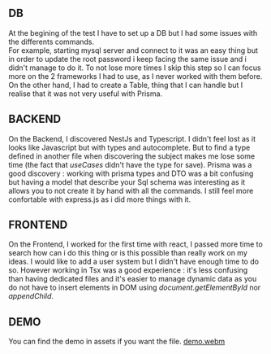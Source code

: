 DB
---
At the begining of the test I have to set up a DB but I had some issues with the differents commands. <br/>
For example, starting mysql server and connect to it was an easy thing but in order to update the root password i keep facing the same issue and i didn't manage to do it. To not lose more times I skip this step so I can focus more on the 2 frameworks I had to use, as I never worked with them before. <br />
On the other hand, I had to create a Table, thing that I can handle but I realise that it was not very useful with Prisma.

BACKEND
---
On the Backend, I discovered NestJs and Typescript. I didn't feel lost as it looks like Javascript but with types and autocomplete. But to find a type defined in another file when discovering the subject makes me lose some time (the fact that _useCases_ didn't have the type for save).
Prisma was a good discovery : working with prisma types and DTO was a bit confusing but having a model that describe your Sql schema was interesting as it allows you to not create it by hand with all the commands.
I still feel more confortable with express.js as i did more things with it.

FRONTEND
---
On the Frontend, I worked for the first time with react, I passed more time to search how can i do this thing or is this possible than really work on my ideas. I would like to add a user system but I didn't have enough time to do so. However working in Tsx was a good experience : it's less confusing than having dedicated files and it's easier to manage dynamic data as you do not have to insert elements in DOM using _document.getElementById_ nor _appendChild_.

DEMO
---
You can find the demo in assets if you want the file.
[demo.webm](https://github.com/user-attachments/assets/ebe2c3de-a452-4700-a8f4-9f3371aee9c5)
